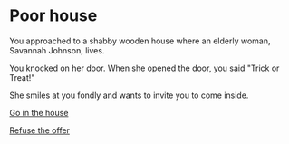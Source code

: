 # Poor house
You approached to a shabby wooden house where an elderly woman, Savannah Johnson, lives.

You knocked on her door. When she opened the door, you said "Trick or Treat!"

She smiles at you fondly and wants to invite you to come inside.

[Go in the house](go-in.md)

[Refuse the offer](refuse.md)